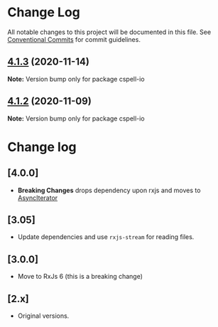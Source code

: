 # Change Log

All notable changes to this project will be documented in this file.
See [Conventional Commits](https://conventionalcommits.org) for commit guidelines.

## [4.1.3](https://github.com/streetsidesoftware/cspell/compare/cspell-io@4.1.2...cspell-io@4.1.3) (2020-11-14)

**Note:** Version bump only for package cspell-io





## [4.1.2](https://github.com/streetsidesoftware/cspell/compare/cspell-io@4.1.1...cspell-io@4.1.2) (2020-11-09)

**Note:** Version bump only for package cspell-io





# Change log

## [4.0.0]
* **Breaking Changes** drops dependency upon rxjs and moves to [AsyncIterator](https://developer.mozilla.org/en-US/docs/Web/JavaScript/Reference/Global_Objects/Symbol/asyncIterator)

## [3.05]
* Update dependencies and use `rxjs-stream` for reading files.

## [3.0.0]
* Move to RxJs 6 (this is a breaking change)

## [2.x]
* Original versions.
